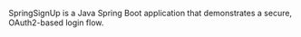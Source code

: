 SpringSignUp is a Java Spring Boot application that demonstrates a secure, OAuth2-based login flow.
